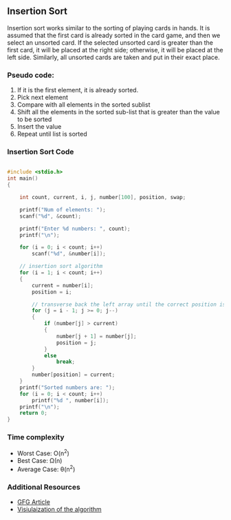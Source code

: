 ## Insertion Sort

Insertion sort works similar to the sorting of playing cards in hands. It is assumed that the first card is already sorted in the card game, and then we select an unsorted card. If the selected unsorted card is greater than the first card, it will be placed at the right side; otherwise, it will be placed at the left side. Similarly, all unsorted cards are taken and put in their exact place.

### Pseudo code:
1. If it is the first element, it is already sorted.
2. Pick next element
3. Compare with all elements in the sorted sublist
4. Shift all the elements in the sorted sub-list that is greater than the value to be sorted
5. Insert the value
6. Repeat until list is sorted

### Insertion Sort Code

```cpp

#include <stdio.h>
int main()
{

    int count, current, i, j, number[100], position, swap;

    printf("Num of elements: ");
    scanf("%d", &count);

    printf("Enter %d numbers: ", count);
    printf("\n");

    for (i = 0; i < count; i++)
        scanf("%d", &number[i]);

    // insertion sort algorithm
    for (i = 1; i < count; i++)
    {
        current = number[i];
        position = i;

        // transverse back the left array until the correct position is found
        for (j = i - 1; j >= 0; j--)
        {
            if (number[j] > current)
            {
                number[j + 1] = number[j];
                position = j;
            }
            else
                break;
        }
        number[position] = current;
    }
    printf("Sorted numbers are: ");
    for (i = 0; i < count; i++)
        printf("%d ", number[i]);
    printf("\n");
    return 0;
}

```

### Time complexity
- Worst Case: O(n<sup>2</sup>)
- Best Case: Ω(n)
- Average Case: θ(n<sup>2</sup>)

### Additional Resources

- [GFG Article](https://www.geeksforgeeks.org/insertion-sort/)
- [Visiulaization of the algorithm](https://visualgo.net/en/sorting)